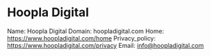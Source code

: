 
# Hoopla Digital

Name: Hoopla Digital
Domain: hoopladigital.com
Home: https://www.hoopladigital.com/home
Privacy_policy: https://www.hoopladigital.com/privacy
Email: info@hoopladigital.com
